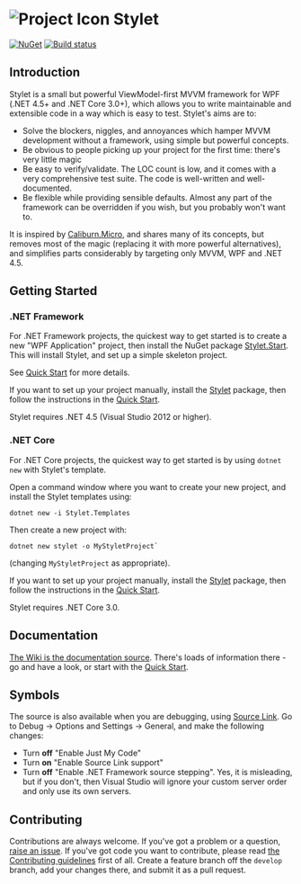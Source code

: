 ![Project Icon](StyletIcon.png) Stylet
======================================

[![NuGet](https://img.shields.io/nuget/v/Stylet.svg)](https://www.nuget.org/packages/Stylet/)
[![Build status](https://ci.appveyor.com/api/projects/status/nqucthach0x6gkil?svg=true)](https://ci.appveyor.com/project/canton7/stylet)

Introduction
------------

Stylet is a small but powerful ViewModel-first MVVM framework for WPF (.NET 4.5+ and .NET Core 3.0+), which allows you to write maintainable and extensible code in a way which is easy to test.
Stylet's aims are to:

 - Solve the blockers, niggles, and annoyances which hamper MVVM development without a framework, using simple but powerful concepts.
 - Be obvious to people picking up your project for the first time: there's very little magic
 - Be easy to verify/validate. The LOC count is low, and it comes with a very comprehensive test suite. The code is well-written and well-documented.
 - Be flexible while providing sensible defaults. Almost any part of the framework can be overridden if you wish, but you probably won't want to.

It is inspired by [Caliburn.Micro](http://caliburnmicro.com/), and shares many of its concepts, but removes most of the magic (replacing it with more powerful alternatives), and simplifies parts considerably by targeting only MVVM, WPF and .NET 4.5.


Getting Started
---------------

### .NET Framework

For .NET Framework projects, the quickest way to get started is to create a new "WPF Application" project, then install the NuGet package [Stylet.Start](https://www.nuget.org/packages/Stylet.Start).
This will install Stylet, and set up a simple skeleton project.

See [Quick Start](https://github.com/canton7/Stylet/wiki/Quick-Start) for more details.

If you want to set up your project manually, install the [Stylet](https://www.nuget.org/packages/Stylet) package, then follow the instructions in the [Quick Start](https://github.com/canton7/Stylet/wiki/Quick-Start).

Stylet requires .NET 4.5 (Visual Studio 2012 or higher).

### .NET Core

For .NET Core projects, the quickest way to get started is by using `dotnet new` with Stylet's template.

Open a command window where you want to create your new project, and install the Stylet templates using:

```
dotnet new -i Stylet.Templates
```

Then create a new project with:

```
dotnet new stylet -o MyStyletProject`
```

(changing `MyStyletProject` as appropriate).

If you want to set up your project manually, install the [Stylet](https://www.nuget.org/packages/Stylet) package, then follow the instructions in the [Quick Start](https://github.com/canton7/Stylet/wiki/Quick-Start).

Stylet requires .NET Core 3.0.


Documentation
-------------

[The Wiki is the documentation source](https://github.com/canton7/Stylet/wiki).
There's loads of information there - go and have a look, or start with the [Quick Start](https://github.com/canton7/Stylet/wiki/Quick-Start).

Symbols
------

The source is also available when you are debugging, using [Source Link](https://github.com/dotnet/sourcelink).
Go to Debug -> Options and Settings -> General, and make the following changes:

 - Turn **off** "Enable Just My Code"
 - Turn **on** "Enable Source Link support"
 - Turn **off** "Enable .NET Framework source stepping". Yes, it is misleading, but if you don't, then Visual Studio will ignore your custom server order and only use its own servers.


Contributing
------------

Contributions are always welcome.
If you've got a problem or a question, [raise an issue](https://github.com/canton7/Stylet/issues).
If you've got code you want to contribute, please read [the Contributing guidelines](https://github.com/canton7/Stylet/wiki/Contributing) first of all.
Create a feature branch off the `develop` branch, add your changes there, and submit it as a pull request.
